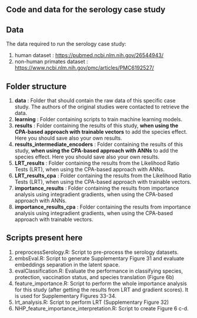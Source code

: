 ## Code and data for the serology case study

## Data
The data required to run the serology case study:
1. human dataset : https://pubmed.ncbi.nlm.nih.gov/26544943/
2. non-human primates dataset : https://www.ncbi.nlm.nih.gov/pmc/articles/PMC6192527/

## Folder structure
1. **data** : Folder that should contain the raw data of this specific case study. The authors of the original studies were contacted to retrieve the data.
2. **learning** : Folder containing scripts to train machine learning models.
3. **results** : Folder containing the results of this study, **when using the CPA-based approach with trainable vectors** to add the species effect. Here you should save also your own results.
4. **results_intermediate_encoders** : Folder containing the results of this study, **when using the CPA-based approach with ANNs** to add the species effect. Here you should save also your own results.
5. **LRT_results** : Folder containing the results from the Likelihood Ratio Tests (LRT), when using the CPA-based approach with ANNs.
6. **LRT_results_cpa** : Folder containing the results from the Likelihood Ratio Tests (LRT), when using the CPA-based approach with trainable vectors.
7. **importance_results** : Folder containing the results from importance analysis using integradient gradients, when using the CPA-based approach with ANNs.
8. **importance_results_cpa** : Folder containing the results from importance analysis using integradient gradients, when using the CPA-based approach with trainable vectors.

## Scripts present here
1. preprocessSerology.R: Script to pre-process the serology datasets.
2. embsEval.R: Script to generate Supplementary Figure 31 and evaluate embeddings separation in the latent space.
3. evalClassification.R: Evaluate the performance in classifying species, protection, vaccination status, and species translation (Figure 6b)
4. feature_importance.R: Script to perform the whole importance analysis for this study (after getting the results from LRT and gradient scores). It is used for Supplementary Figures 33-34.
5. lrt_analysis.R: Script to perform LRT (Supplementary Figure 32)
6. NHP_feature_importance_interpretation.R: Script to create Figure 6 c-d.
